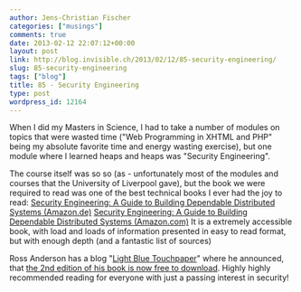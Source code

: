 ```yaml
---
author: Jens-Christian Fischer
categories: ["musings"]
comments: true
date: 2013-02-12 22:07:12+00:00
layout: post
link: http://blog.invisible.ch/2013/02/12/85-security-engineering/
slug: 85-security-engineering
tags: ["blog"]
title: 85 - Security Engineering
type: post
wordpress_id: 12164
---
```


When I did my Masters in Science, I had to take a number of modules on topics that were wasted time ("Web Programming in XHTML and PHP" being my absolute favorite time and energy wasting exercise), but one module where I learned heaps and heaps was "Security Engineering".

The course itself was so so (as - unfortunately most of the modules and courses that the University of Liverpool gave), but the book we were required to read was one of the best technical books I ever had the joy to read: [Security Engineering: A Guide to Building Dependable Distributed Systems (Amazon.de)](http://www.amazon.de/gp/product/0470068523/ref=as_li_ss_tl?ie=UTF8&camp=1638&creative=19454&creativeASIN=0470068523&linkCode=as2&tag=invisiblech-21) [Security Engineering: A Guide to Building Dependable Distributed Systems (Amazon.com)](http://www.amazon.com/gp/product/0470068523/ref=as_li_ss_tl?ie=UTF8&camp=1789&creative=390957&creativeASIN=0470068523&linkCode=as2&tag=invisiblech-20) It is a extremely accessible book, with load and loads of information presented in easy to read format, but with enough depth (and a fantastic list of sources)

Ross Anderson has a blog "[Light Blue Touchpaper](http://www.lightbluetouchpaper.org/)" where he announced, that [the 2nd edition of his book is now free to download](http://www.lightbluetouchpaper.org/2013/02/04/security-engineering-now-available-free-online/). Highly highly recommended reading for everyone with just a passing interest in security!
